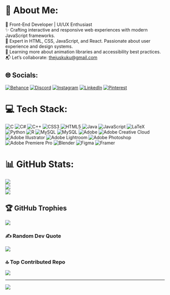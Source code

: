 # 💫 About Me:
🎨 Front-End Developer | UI/UX Enthusiast  <br>✨ Crafting interactive and responsive web experiences with modern JavaScript frameworks.  <br>🎨 Expert in HTML, CSS, JavaScript, and React. Passionate about user experience and design systems.  <br>🌱 Learning more about animation libraries and accessibility best practices.  <br>📬 Let’s collaborate: thejuskuku@gmail.com<br>


## 🌐 Socials:
[![Behance](https://img.shields.io/badge/Behance-1769ff?logo=behance&logoColor=white)](https://behance.net/thejuskuku) [![Discord](https://img.shields.io/badge/Discord-%237289DA.svg?logo=discord&logoColor=white)](https://discord.gg/thejuskuku) [![Instagram](https://img.shields.io/badge/Instagram-%23E4405F.svg?logo=Instagram&logoColor=white)](https://instagram.com/Thejuskuku) [![LinkedIn](https://img.shields.io/badge/LinkedIn-%230077B5.svg?logo=linkedin&logoColor=white)](https://linkedin.com/in/thejus-s-a0a812301) [![Pinterest](https://img.shields.io/badge/Pinterest-%23E60023.svg?logo=Pinterest&logoColor=white)](https://pinterest.com/thejuskuku) 

# 💻 Tech Stack:
![C](https://img.shields.io/badge/c-%2300599C.svg?style=plastic&logo=c&logoColor=white) ![C#](https://img.shields.io/badge/c%23-%23239120.svg?style=plastic&logo=csharp&logoColor=white) ![C++](https://img.shields.io/badge/c++-%2300599C.svg?style=plastic&logo=c%2B%2B&logoColor=white) ![CSS3](https://img.shields.io/badge/css3-%231572B6.svg?style=plastic&logo=css3&logoColor=white) ![HTML5](https://img.shields.io/badge/html5-%23E34F26.svg?style=plastic&logo=html5&logoColor=white) ![Java](https://img.shields.io/badge/java-%23ED8B00.svg?style=plastic&logo=openjdk&logoColor=white) ![JavaScript](https://img.shields.io/badge/javascript-%23323330.svg?style=plastic&logo=javascript&logoColor=%23F7DF1E) ![LaTeX](https://img.shields.io/badge/latex-%23008080.svg?style=plastic&logo=latex&logoColor=white) ![Python](https://img.shields.io/badge/python-3670A0?style=plastic&logo=python&logoColor=ffdd54) ![R](https://img.shields.io/badge/r-%23276DC3.svg?style=plastic&logo=r&logoColor=white) ![MySQL](https://img.shields.io/badge/mysql-4479A1.svg?style=plastic&logo=mysql&logoColor=white) ![MySQL](https://img.shields.io/badge/mysql-4479A1.svg?style=plastic&logo=mysql&logoColor=white) ![Adobe](https://img.shields.io/badge/adobe-%23FF0000.svg?style=plastic&logo=adobe&logoColor=white) ![Adobe Creative Cloud](https://img.shields.io/badge/Adobe%20Creative%20Cloud-DA1F26.svg?style=plastic&logo=Adobe%20Creative%20Cloud&logoColor=white) ![Adobe Illustrator](https://img.shields.io/badge/adobe%20illustrator-%23FF9A00.svg?style=plastic&logo=adobe%20illustrator&logoColor=white) ![Adobe Lightroom](https://img.shields.io/badge/Adobe%20Lightroom-31A8FF.svg?style=plastic&logo=Adobe%20Lightroom&logoColor=white) ![Adobe Photoshop](https://img.shields.io/badge/adobe%20photoshop-%2331A8FF.svg?style=plastic&logo=adobe%20photoshop&logoColor=white) ![Adobe Premiere Pro](https://img.shields.io/badge/Adobe%20Premiere%20Pro-9999FF.svg?style=plastic&logo=Adobe%20Premiere%20Pro&logoColor=white) ![Blender](https://img.shields.io/badge/blender-%23F5792A.svg?style=plastic&logo=blender&logoColor=white) ![Figma](https://img.shields.io/badge/figma-%23F24E1E.svg?style=plastic&logo=figma&logoColor=white) ![Framer](https://img.shields.io/badge/Framer-black?style=plastic&logo=framer&logoColor=blue)
# 📊 GitHub Stats:
![](https://github-readme-stats.vercel.app/api?username=Thejuskuku&theme=react&hide_border=true&include_all_commits=false&count_private=false)<br/>
![](https://github-readme-streak-stats.herokuapp.com/?user=Thejuskuku&theme=react&hide_border=true)<br/>
![](https://github-readme-stats.vercel.app/api/top-langs/?username=Thejuskuku&theme=react&hide_border=true&include_all_commits=false&count_private=false&layout=compact)

## 🏆 GitHub Trophies
![](https://github-profile-trophy.vercel.app/?username=Thejuskuku&theme=radical&no-frame=true&no-bg=false&margin-w=4)

### ✍️ Random Dev Quote
![](https://quotes-github-readme.vercel.app/api?type=horizontal&theme=radical)

### 🔝 Top Contributed Repo
![](https://github-contributor-stats.vercel.app/api?username=Thejuskuku&limit=5&theme=react&combine_all_yearly_contributions=true)

---
[![](https://visitcount.itsvg.in/api?id=Thejuskuku&icon=1&color=9)](https://visitcount.itsvg.in)

<!-- Proudly created with GPRM ( https://gprm.itsvg.in ) -->
